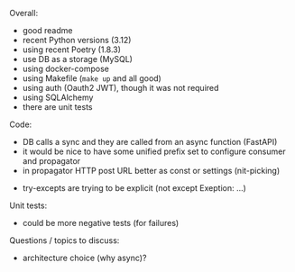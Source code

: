 Overall:
 + good readme
 + recent Python versions (3.12)
 + using recent Poetry (1.8.3)
 + use DB as a storage (MySQL)
 + using docker-compose
 + using Makefile (`make up` and all good)
 + using auth (Oauth2 JWT), though it was not required
 + using SQLAlchemy
 + there are unit tests


Code:
 * DB calls a sync and they are called from an async function (FastAPI)
 * it would be nice to have some unified prefix set to configure consumer and propagator
 * in propagator HTTP post URL better as const or settings (nit-picking)
 + try-excepts are trying to be explicit (not except Exeption: ...)


Unit tests:
 * could be more negative tests (for failures)


Questions / topics to discuss:
 * architecture choice (why async)?

